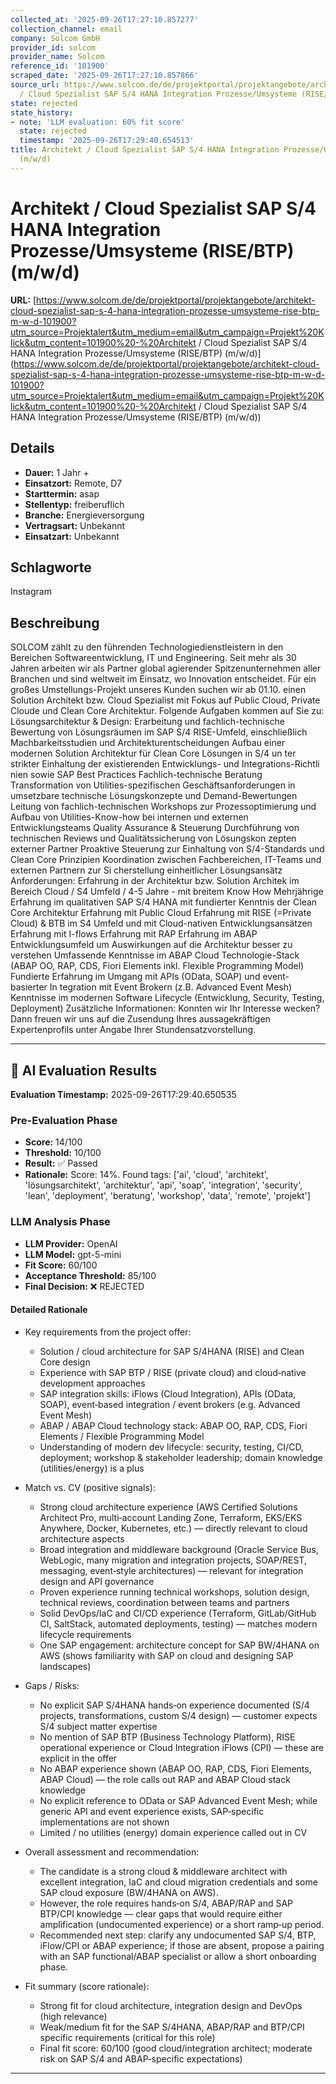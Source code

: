 ```yaml
---
collected_at: '2025-09-26T17:27:10.857277'
collection_channel: email
company: Solcom GmbH
provider_id: solcom
provider_name: Solcom
reference_id: '101900'
scraped_date: '2025-09-26T17:27:10.857866'
source_url: https://www.solcom.de/de/projektportal/projektangebote/architekt-cloud-spezialist-sap-s-4-hana-integration-prozesse-umsysteme-rise-btp-m-w-d-101900?utm_source=Projektalert&utm_medium=email&utm_campaign=Projekt%20Klick&utm_content=101900%20-%20Architekt
  / Cloud Spezialist SAP S/4 HANA Integration Prozesse/Umsysteme (RISE/BTP) (m/w/d)
state: rejected
state_history:
- note: 'LLM evaluation: 60% fit score'
  state: rejected
  timestamp: '2025-09-26T17:29:40.654513'
title: Architekt / Cloud Spezialist SAP S/4 HANA Integration Prozesse/Umsysteme (RISE/BTP)
  (m/w/d)
---
```




# Architekt / Cloud Spezialist SAP S/4 HANA Integration Prozesse/Umsysteme (RISE/BTP) (m/w/d)
**URL:** [https://www.solcom.de/de/projektportal/projektangebote/architekt-cloud-spezialist-sap-s-4-hana-integration-prozesse-umsysteme-rise-btp-m-w-d-101900?utm_source=Projektalert&utm_medium=email&utm_campaign=Projekt%20Klick&utm_content=101900%20-%20Architekt / Cloud Spezialist SAP S/4 HANA Integration Prozesse/Umsysteme (RISE/BTP) (m/w/d)](https://www.solcom.de/de/projektportal/projektangebote/architekt-cloud-spezialist-sap-s-4-hana-integration-prozesse-umsysteme-rise-btp-m-w-d-101900?utm_source=Projektalert&utm_medium=email&utm_campaign=Projekt%20Klick&utm_content=101900%20-%20Architekt / Cloud Spezialist SAP S/4 HANA Integration Prozesse/Umsysteme (RISE/BTP) (m/w/d))
## Details
- **Dauer:** 1 Jahr +
- **Einsatzort:** Remote, D7
- **Starttermin:** asap
- **Stellentyp:** freiberuflich
- **Branche:** Energieversorgung
- **Vertragsart:** Unbekannt
- **Einsatzart:** Unbekannt

## Schlagworte
Instagram

## Beschreibung
SOLCOM zählt zu den führenden Technologiedienstleistern in den Bereichen Softwareentwicklung, IT und Engineering. Seit mehr als 30 Jahren arbeiten wir als Partner global agierender Spitzenunternehmen aller Branchen und sind weltweit im Einsatz, wo Innovation entscheidet.
Für ein großes Umstellungs-Projekt unseres Kunden suchen wir ab 01.10. einen Solution Architekt bzw. Cloud Spezialist mit Fokus auf Public Cloud, Private Cloude und Clean Core Architektur.
Folgende Aufgaben kommen auf Sie zu:
Lösungsarchitektur & Design:
Erarbeitung und fachlich-technische Bewertung von Lösungsräumen im SAP S/4 RISE-Umfeld, einschließlich Machbarkeitsstudien und Architekturentscheidungen
Aufbau einer modernen Solution Architektur für Clean Core Lösungen in S/4 un ter strikter Einhaltung der existierenden Entwicklungs- und Integrations-Richtli nien sowie SAP Best Practices Fachlich-technische Beratung
Transformation von Utilities-spezifischen Geschäftsanforderungen in umsetzbare technische Lösungskonzepte und Demand-Bewertungen
Leitung von fachlich-technischen Workshops zur Prozessoptimierung und Aufbau von Utilities-Know-how bei internen und externen Entwicklungsteams
Quality Assurance & Steuerung
Durchführung von technischen Reviews und Qualitätssicherung von Lösungskon zepten externer Partner
Proaktive Steuerung zur Einhaltung von S/4-Standards und Clean Core Prinzipien
Koordination zwischen Fachbereichen, IT-Teams und externen Partnern zur Si cherstellung einheitlicher Lösungsansätz
Anforderungen:
Erfahrung in der Architektur bzw. Solution Architek im Bereich Cloud / S4 Umfeld / 4-5 Jahre - mit breitem Know How
Mehrjährige Erfahrung im qualitativen SAP S/4 HANA mit fundierter Kenntnis der Clean Core Architektur
Erfahrung mit Public Cloud
Erfahrung mit RISE (=Private Cloud) & BTB im S4 Umfeld und mit Cloud-nativen Entwicklungsansätzen
Erfahrung mit I-flows
Erfahrung mit RAP
Erfahrung im ABAP Entwicklungsumfeld um Auswirkungen auf die Architektur besser zu verstehen
Umfassende Kenntnisse im ABAP Cloud Technologie-Stack (ABAP OO, RAP, CDS,
Fiori Elements inkl. Flexible Programming Model)
Fundierte Erfahrung im Umgang mit APIs (OData, SOAP) und event-basierter In tegration mit Event Brokern (z.B. Advanced Event Mesh)
Kenntnisse im modernen Software Lifecycle (Entwicklung, Security, Testing, Deployment)
Zusätzliche Informationen:
Konnten wir Ihr Interesse wecken? Dann freuen wir uns auf die Zusendung Ihres aussagekräftigen Expertenprofils unter Angabe Ihrer Stundensatzvorstellung.

---

## 🤖 AI Evaluation Results

**Evaluation Timestamp:** 2025-09-26T17:29:40.650535

### Pre-Evaluation Phase
- **Score:** 14/100
- **Threshold:** 10/100
- **Result:** ✅ Passed
- **Rationale:** Score: 14%. Found tags: ['ai', 'cloud', 'architekt', 'lösungsarchitekt', 'architektur', 'api', 'soap', 'integration', 'security', 'lean', 'deployment', 'beratung', 'workshop', 'data', 'remote', 'projekt']

### LLM Analysis Phase
- **LLM Provider:** OpenAI
- **LLM Model:** gpt-5-mini
- **Fit Score:** 60/100
- **Acceptance Threshold:** 85/100
- **Final Decision:** ❌ REJECTED

#### Detailed Rationale
- Key requirements from the project offer:
  - Solution / cloud architecture for SAP S/4HANA (RISE) and Clean Core design
  - Experience with SAP BTP / RISE (private cloud) and cloud‑native development approaches
  - SAP integration skills: iFlows (Cloud Integration), APIs (OData, SOAP), event‑based integration / event brokers (e.g. Advanced Event Mesh)
  - ABAP / ABAP Cloud technology stack: ABAP OO, RAP, CDS, Fiori Elements / Flexible Programming Model
  - Understanding of modern dev lifecycle: security, testing, CI/CD, deployment; workshop & stakeholder leadership; domain knowledge (utilities/energy) is a plus

- Match vs. CV (positive signals):
  - Strong cloud architecture experience (AWS Certified Solutions Architect Pro, multi‑account Landing Zone, Terraform, EKS/EKS Anywhere, Docker, Kubernetes, etc.) — directly relevant to cloud architecture aspects
  - Broad integration and middleware background (Oracle Service Bus, WebLogic, many migration and integration projects, SOAP/REST, messaging, event‑style architectures) — relevant for integration design and API governance
  - Proven experience running technical workshops, solution design, technical reviews, coordination between teams and partners
  - Solid DevOps/IaC and CI/CD experience (Terraform, GitLab/GitHub CI, SaltStack, automated deployments, testing) — matches modern lifecycle requirements
  - One SAP engagement: architecture concept for SAP BW/4HANA on AWS (shows familiarity with SAP on cloud and designing SAP landscapes)

- Gaps / Risks:
  - No explicit SAP S/4HANA hands‑on experience documented (S/4 projects, transformations, custom S/4 design) — customer expects S/4 subject matter expertise
  - No mention of SAP BTP (Business Technology Platform), RISE operational experience or Cloud Integration iFlows (CPI) — these are explicit in the offer
  - No ABAP experience shown (ABAP OO, RAP, CDS, Fiori Elements, ABAP Cloud) — the role calls out RAP and ABAP Cloud stack knowledge
  - No explicit reference to OData or SAP Advanced Event Mesh; while generic API and event experience exists, SAP‑specific implementations are not shown
  - Limited / no utilities (energy) domain experience called out in CV

- Overall assessment and recommendation:
  - The candidate is a strong cloud & middleware architect with excellent integration, IaC and cloud migration credentials and some SAP cloud exposure (BW/4HANA on AWS).
  - However, the role requires hands‑on S/4, ABAP/RAP and SAP BTP/CPI knowledge — clear gaps that would require either amplification (undocumented experience) or a short ramp‑up period.
  - Recommended next step: clarify any undocumented SAP S/4, BTP, iFlow/CPI or ABAP experience; if those are absent, propose a pairing with an SAP functional/ABAP specialist or allow a short onboarding phase.

- Fit summary (score rationale):
  - Strong fit for cloud architecture, integration design and DevOps (high relevance)
  - Weak/medium fit for the SAP S/4HANA, ABAP/RAP and BTP/CPI specific requirements (critical for this role)
  - Final fit score: 60/100 (good cloud/integration architect; moderate risk on SAP S/4 and ABAP‑specific expectations)

---
